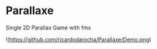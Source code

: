 # Parallaxe
Single 2D Parallax Game with fmx

!(https://github.com/ricardodarocha/Parallaxe/Demo.png)
